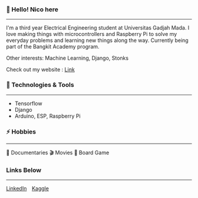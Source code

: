 <!-- Greeting -->
### 👋 Hello! Nico here

---


<!-- About -->
I'm a third year Electrical Engineering student at Universitas Gadjah Mada. I love making things with microcontrollers and Raspberry Pi to solve my everyday problems and learning new things along the way. Currently being part of the Bangkit Academy program.

Other interests: Machine Learning, Django, Stonks

Check out my website : <a href="nicorenaldo.github.io">Link</a>

### 🔧 Technologies & Tools

  ---

- Tensorflow
- Django
- Arduino, ESP, Raspberry Pi


### ⚡ Hobbies

  ---

🎥 Documentaries  🎬 Movies 🎲 Board Game


<!-- Social links -->

### Links Below
---

<p>
<a href="https://www.linkedin.com/in/nicorenaldo/">LinkedIn</a>
<a href="https://www.kaggle.com/nicorenaldo" style="margin:10px;">Kaggle</a>
</p>
